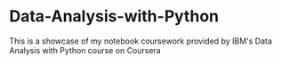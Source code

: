 # Data-Analysis-with-Python
This is a showcase of my notebook coursework provided by IBM's Data Analysis with Python course on Coursera
